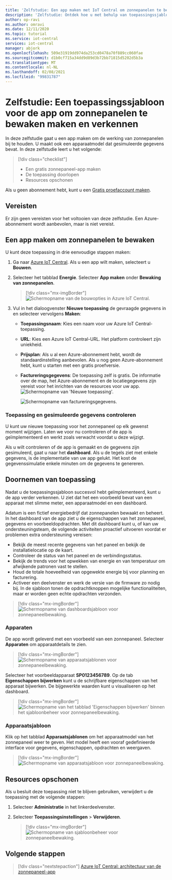 ```yaml
---
title: 'Zelfstudie: Een app maken met IoT Central om zonnepanelen te bewaken'
description: 'Zelfstudie: Ontdek hoe u met behulp van toepassingssjablonen van Azure IoT Central een zonnepanelen-app kunt maken.'
author: op-ravi
ms.author: omravi
ms.date: 12/11/2020
ms.topic: tutorial
ms.service: iot-central
services: iot-central
manager: abjork
ms.openlocfilehash: 509e31919dd974da253cd0478a70f889cc060fae
ms.sourcegitcommit: d1b0cf715a34dd9d89d3b72bb71815d5202d5b3a
ms.translationtype: MT
ms.contentlocale: nl-NL
ms.lasthandoff: 02/08/2021
ms.locfileid: "99831787"
---
```

# <a name="tutorial-create-and-explore-the-solar-panel-monitoring-app-template"></a>Zelfstudie: Een toepassingssjabloon voor de app om zonnepanelen te bewaken maken en verkennen 

In deze zelfstudie gaat u een app maken om de werking van zonnepanelen bij te houden. U maakt ook een apparaatmodel dat gesimuleerde gegevens bevat. In deze zelfstudie leert u het volgende:


> [!div class="checklist"]
> * Een gratis zonnepaneel-app maken
> * De toepassing doorlopen
> * Resources opschonen


Als u geen abonnement hebt, kunt u een [Gratis proefaccount maken](https://azure.microsoft.com/free).

## <a name="prerequisites"></a>Vereisten

Er zijn geen vereisten voor het voltooien van deze zelfstudie. Een Azure-abonnement wordt aanbevolen, maar is niet vereist.


## <a name="create-a-solar-panel-monitoring-app"></a>Een app maken om zonnepanelen te bewaken 

U kunt deze toepassing in drie eenvoudige stappen maken:

1. Ga naar [Azure IoT Central](https://apps.azureiotcentral.com). Als u een app wilt maken, selecteert u **Bouwen**. 

1. Selecteer het tabblad **Energie**. Selecteer **App maken** onder **Bewaking van zonnepanelen**. 

    > [!div class="mx-imgBorder"]
    > ![Schermopname van de bouwopties in Azure IoT Central.](media/tutorial-iot-central-solar-panel/solar-panel-build.png)
  
1. Vul in het dialoogvenster **Nieuwe toepassing** de gevraagde gegevens in en selecteer vervolgens **Maken**:
    * **Toepassingsnaam**: Kies een naam voor uw Azure IoT Central-toepassing. 
    * **URL**: Kies een Azure IoT Central-URL. Het platform controleert zijn uniekheid.
    * **Prijsplan**: Als u al een Azure-abonnement hebt, wordt de standaardinstelling aanbevolen. Als u nog geen Azure-abonnement hebt, kunt u starten met een gratis proefversie.
    * **Factureringsgegevens**: De toepassing zelf is gratis. De informatie over de map, het Azure-abonnement en de locatiegegevens zijn vereist voor het inrichten van de resources voor uw app.
        ![Schermopname van 'Nieuwe toepassing'.](media/tutorial-iot-central-solar-panel/solar-panel-create-app.png)
        
        ![Schermopname van factureringsgegevens.](media/tutorial-iot-central-solar-panel/solar-panel-create-app-billinginfo.png)


### <a name="verify-the-application-and-simulated-data"></a>Toepassing en gesimuleerde gegevens controleren

U kunt uw nieuwe toepassing voor het zonnepaneel op elk gewenst moment wijzigen. Laten we voor nu controleren of de app is geïmplementeerd en werkt zoals verwacht voordat u deze wijzigt.

Als u wilt controleren of de app is gemaakt en de gegevens zijn gesimuleerd, gaat u naar het **dashboard**. Als u de tegels ziet met enkele gegevens, is de implementatie van uw app gelukt. Het kost de gegevenssimulatie enkele minuten om de gegevens te genereren. 

## <a name="application-walk-through"></a>Doornemen van toepassing
Nadat u de toepassingssjabloon succesvol hebt geïmplementeerd, kunt u de app verder verkennen. U ziet dat het een voorbeeld bevat van een apparaat met slimme meter, een apparaatmodel en een dashboard.

Adatum is een fictief energiebedrijf dat zonnepanelen bewaakt en beheert. In het dashboard van de app ziet u de eigenschappen van het zonnepaneel, gegevens en voorbeeldopdrachten. Met dit dashboard kunt u, of kan uw ondersteuningsteam, de volgende activiteiten proactief uitvoeren voordat er problemen extra ondersteuning vereisen:
* Bekijk de meest recente gegevens van het paneel en bekijk de installatielocatie op de kaart.
* Controleer de status van het paneel en de verbindingsstatus.
* Bekijk de trends voor het opwekken van energie en van temperatuur om afwijkende patronen vast te stellen.
* Houd de totale hoeveelheid van opgewekte energie bij voor planning en facturering.
* Activeer een deelvenster en werk de versie van de firmware zo nodig bij. In de sjabloon tonen de opdrachtknoppen mogelijke functionaliteiten, maar er worden geen echte opdrachten verzonden.

> [!div class="mx-imgBorder"]
> ![Schermopname van dashboardsjabloon voor zonnepaneelbewaking.](media/tutorial-iot-central-solar-panel/solar-panel-dashboard.png)

### <a name="devices"></a>Apparaten
De app wordt geleverd met een voorbeeld van een zonnepaneel. Selecteer **Apparaten** om apparaatdetails te zien.

> [!div class="mx-imgBorder"]
> ![Schermopname van apparaatsjablonen voor zonnepaneelbewaking.](media/tutorial-iot-central-solar-panel/solar-panel-device.png)

Selecteer het voorbeeldapparaat **SP0123456789**. Op de tab **Eigenschappen bijwerken** kunt u de schrijfbare eigenschappen van het apparaat bijwerken. De bijgewerkte waarden kunt u visualiseren op het dashboard. 

> [!div class="mx-imgBorder"]
> ![Schermopname van het tabblad 'Eigenschappen bijwerken' binnen het sjabloonbeheer voor zonnepaneelbewaking.](media/tutorial-iot-central-solar-panel/solar-panel-device-properties.png)


### <a name="device-template"></a>Apparaatsjabloon
Klik op het tabblad **Apparaatsjablonen** om het apparaatmodel van het zonnepaneel weer te geven. Het model heeft een vooraf gedefinieerde interface voor gegevens, eigenschappen, opdrachten en weergaven.

> [!div class="mx-imgBorder"]
> ![Schermopname van apparaatsjabloon voor zonnepaneelbewaking.](media/tutorial-iot-central-solar-panel/solar-panel-device-templates.png)


## <a name="clean-up-resources"></a>Resources opschonen
Als u besluit deze toepassing niet te blijven gebruiken, verwijdert u de toepassing met de volgende stappen:

1. Selecteer **Administratie** in het linkerdeelvenster.
1. Selecteer **Toepassingsinstellingen** > **Verwijderen**. 

    > [!div class="mx-imgBorder"]
    > ![Schermopname van sjabloonbeheer voor zonnepaneelbewaking.](media/tutorial-iot-central-solar-panel/solar-panel-delete-app.png)

## <a name="next-steps"></a>Volgende stappen
 
> [!div class="nextstepaction"]
> [Azure IoT Central: architectuur van de zonnepaneel-app](./concept-iot-central-solar-panel-app.md)

